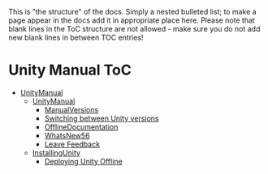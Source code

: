 This is "the structure" of the docs. Simply a nested bulleted list; to make a page appear in the docs add it in appropriate place here. Please note that blank lines in the ToC structure are not allowed - make sure you do not add new blank lines in between TOC entries!

Unity Manual ToC
================

* [UnityManual](UnityManual)
    * [UnityManual](UnityManual)
        * [ManualVersions](ManualVersions)
        * [Switching between Unity versions](SwitchingDocumentationVersions)
        * [OfflineDocumentation](OfflineDocumentation)
        * [WhatsNew56](WhatsNew56)
        * [Leave Feedback](LeaveFeedback)
    * [InstallingUnity](InstallingUnity)
        * [Deploying Unity Offline](DeployingUnityOffline)
